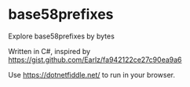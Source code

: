 # base58prefixes
Explore base58prefixes by bytes

Written in C#, inspired by https://gist.github.com/Earlz/fa942122ce27c90ea9a6

Use https://dotnetfiddle.net/ to run in your browser.
